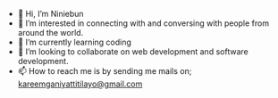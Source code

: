 - 👋 Hi, I’m Niniebun
- 👀 I’m interested in connecting with and conversing with people from around the world. 
- 🌱 I’m currently learning coding 
- 💞️ I’m looking to collaborate on web development and software development.
- 📫 How to reach me is by sending me mails on; kareemganiyattitilayo@gmail.com

<!---
Niniebun/Niniebun is a ✨ special ✨ repository because its `README.md` (this file) appears on your GitHub profile.
You can click the Preview link to take a look at your changes.
--->
